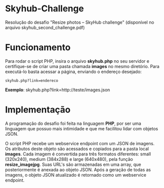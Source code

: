 # Skyhub-Challenge
Resolução do desafio "Resize photos – SkyHub challenge" (disponível no arquivo skyhub_second_challenge.pdf)

# Funcionamento
Para rodar o script PHP, insira o arquivo **skyhub.php** no seu servidor e certifique-se de criar uma pasta chamada **images** no mesmo diretório.
Para executá-lo basta acessar a página, enviando o endereço desejado:

```skyhub.php?link=endereco```

**Exemplo**: skyhub.php?link=http://teste/images.json

# Implementação
A programação do desafio foi feita na linguagem **PHP**, por ser uma linguagem que possuo mais intimidade e que me facilitou lidar com objetos JSON.

O script PHP recebe um webservice endpoint com um JSON de imagens. Os atributos deste objeto são acessados e copiados para a pasta local **images**. Cada imagem é convertida para três formatos diferentes: small (320x240),
medium (384x288) e large (640x480), pela função **resize_imagejpg**. Suas URL's são armazenadas em uma array, que posteriormente é anexada ao objeto JSON. Após a geração de todas as imagens, o objeto JSON atualizado é retornado como um webservice endpoint.
